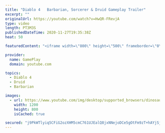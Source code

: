 ```yaml
---
title: "Diablo 4   Barbarian, Sorcerer & Druid Gameplay Trailer"
excerpt: ""
originalUrl: https://youtube.com/watch?v=HwQR-FRevjA
type: video
length: PT3M3S
publishedDateTime: 2020-11-27T19:35:38Z
heat: 50

featuredContent: "<iframe width=\"800\" height=\"500\" frameborder=\"0\" src=\"https://www.youtube.com/embed/HwQR-FRevjA\" allow=\"accelerometer; autoplay; encrypted-media; gyroscope; picture-in-picture\" allowfullscreen></iframe>"

provider:
  name: GamePlay
  domain: youtube.com

topics:
  - Diablo 4
  - Druid
  - Barbarian

images:
  - url: https://www.youtube.com/img/desktop/supported_browsers/dinosaur.png
    width: 1200
    height: 800
    isCached: true

secured: "j9PkWTlyiq5CFiG2ozXHM5cmC761UJEalQ8jxNNejoDCe5gOtFm9zT+hAYjSjvhBD0co+eqIb2L++3E9lKIfDx1nw1JIHWf1ry0YRkiOt8iVhXHGaZ2i7PFxBrEUdOBtSthXrvhDuEDHdrYEnZsRI1yQzDTHAbzyrgJrbGD16sWYyTacjKb0kfwvBwq6fjNpI/NJoHdXTHIq+gzV52cD93uhvKI/0/kzQjE/hArLDBjkLedfhXtJv5bF9aumkQDFrUDJwB1JZfO58MVIqa6lENxe7WCqkA5zk91SOpysI0qW8tJ1rNNf50MlFp+FGbCaEOjo9+52wRIgbucPbTnhIKO+Z8vcb3lc95/w5ZtyEErB/cM/I4lR0BpXeicU/EEw11LM9RMdMdf0m/W5/XbBJG1dMSLvWCrye3HCyQ8nJO8=;xgx4Uzs3lPwjZIrvl0Jl9w=="
---
```


